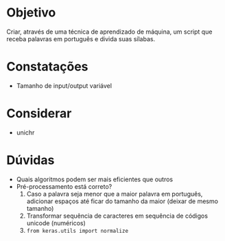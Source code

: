 # Objetivo

Criar, através de uma técnica de aprendizado de máquina, um script que receba palavras em português e divida suas sílabas.

# Constatações
- Tamanho de input/output variável

# Considerar
- unichr

# Dúvidas
- Quais algoritmos podem ser mais eficientes que outros
- Pré-processamento está correto?
  1. Caso a palavra seja menor que a maior palavra em português, adicionar espaços até ficar do tamanho da maior (deixar de mesmo tamanho)
  2. Transformar sequência de caracteres em sequência de códigos unicode (numéricos)
  3. `from keras.utils import normalize`

